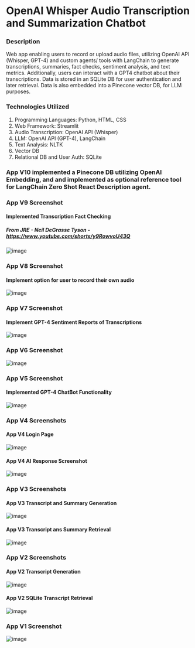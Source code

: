 # OpenAI Whisper Audio Transcription and Summarization Chatbot
### Description

Web app enabling users to record or upload audio files, utilizing OpenAI API (Whisper, GPT-4) and custom agents/ tools with LangChain to generate transcriptions, summaries, fact checks, sentiment analysis, and text metrics. Additionally, users can interact with a GPT4 chatbot about their transcriptions. Data is stored in an SQLite DB for user authentication and later retrieval. Data is also embedded into a Pinecone vector DB, for LLM purposes.

### Technologies Utilized
1. Programming Languages: Python, HTML, CSS
2. Web Framework: Streamlit
3. Audio Transcription: OpenAI API (Whisper)
5. LLM: OpenAI API (GPT-4), LangChain
6. Text Analysis: NLTK
7. Vector DB
8. Relational DB and User Auth: SQLite

### App V10 implemented a Pinecone DB utilizing OpenAI Embedding, and and implemented as optional reference tool for LangChain Zero Shot React Description agent.


### App V9 Screenshot
#### Implemented Transcription Fact Checking
##### From JRE - Neil DeGrasse Tyson - https://www.youtube.com/shorts/y9RowvoU43Q
![image](https://github.com/petermartens98/OpenAI-Whisper-Audio-Transcription-And-Summarization-Chatbot/assets/87671757/1511331a-ab38-4f3f-a6c7-ea2b6d016fa2)


### App V8 Screenshot
#### Implement option for user to record their own audio
![image](https://github.com/petermartens98/OpenAI-Whisper-Audio-Transcription-And-Summarization-Chatbot/assets/87671757/a2c56da0-9f98-4175-88fc-361c9f4e9909)


### App V7 Screenshot
#### Implement GPT-4 Sentiment Reports of Transcriptions
![image](https://github.com/petermartens98/OpenAI-Whisper-Audio-Transcription-And-Summarization-Chatbot/assets/87671757/3c3ae66f-e38b-4026-86b4-b920e131ea2b)


### App V6 Screenshot
![image](https://github.com/petermartens98/OpenAI-Whisper-Audio-Transcription-And-Summarization-Chatbot/assets/87671757/f719c5b2-88f7-4594-b6fb-20254082801b)


### App V5 Screenshot
#### Implemented GPT-4 ChatBot Functionality
![image](https://github.com/petermartens98/OpenAI-Whisper-Audio-Transcription-And-Summarization-Chatbot/assets/87671757/388abd0a-07f0-42ed-87e1-1b9196678e83)

### App V4 Screenshots
#### App V4 Login Page
![image](https://github.com/petermartens98/OpenAI-Whisper-Audio-Transcription-And-Summarization-App/assets/87671757/22335942-5277-4f0a-8c8c-9eb54a465d37)

#### App V4 AI Response Screenshot
![image](https://github.com/petermartens98/OpenAI-Whisper-Audio-Transcription-And-Summarization-App/assets/87671757/e90eb4f8-9bbd-4a4d-9be2-d5fc47925fab)


### App V3 Screenshots
#### App V3 Transcript and Summary Generation
![image](https://github.com/petermartens98/OpenAI-Whisper-Audio-Transcription-Streamlit-App/assets/87671757/808b13e6-bebf-42be-97d8-3e09c9987415)

#### App V3 Transcript ans Summary Retrieval 
![image](https://github.com/petermartens98/OpenAI-Whisper-Audio-Transcription-Streamlit-App/assets/87671757/80edcc2c-b7e9-4ff0-9b99-2145a4b8cec4)

### App V2 Screenshots
#### App V2 Transcript Generation
![image](https://github.com/petermartens98/OpenAI-Whisper-Audio-Transcription-Streamlit-App/assets/87671757/3855e9b3-4acd-42b4-97e4-51386bbc5d12)

#### App V2 SQLite Transcript Retrieval
![image](https://github.com/petermartens98/OpenAI-Whisper-Audio-Transcription-Streamlit-App/assets/87671757/cb59aecf-e8c9-439e-9708-40f0cadddc6c)


### App V1 Screenshot
![image](https://github.com/petermartens98/OpenAI-Whisper-Audio-Transcription-Streamlit-App/assets/87671757/27424c2f-530e-4076-8cb8-2d369a7ea89b)

